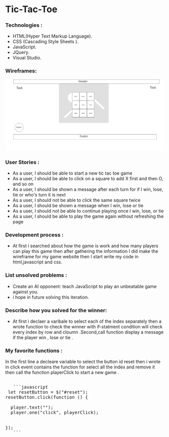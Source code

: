 # Tic-Tac-Toe

### Technologies :
* HTML(Hyper Text Markup Language).
* CSS (Cascading Style Sheets ).
* JavaScript.
* JQuery.
* Visual Studio.



### Wireframes:
![wireframe](tic-tac-toe.png)

###  User Stories :
* As a user, I should be able to start a new tic tac toe game
* As a user, I should be able to click on a square to add X first and then O, and so on
* As a user, I should be shown a message after each turn for if I win, lose, tie or who's turn it is next
* As a user, I should not be able to click the same square twice
* As a user, I should be shown a message when I win, lose or tie
* As a user, I should not be able to continue playing once I win, lose, or tie
* As a user, I should be able to play the game again without refreshing the page

### Development process :
* At first i searched about how the game is work and how many players can play this game then after gathering the information I did make the wireframe for my game website then I start write  my code in html,javascript and css.



### List unsolved problems :

* Create an AI opponent: teach JavaScript to play an unbeatable game against you.
 * i hope in future solving this iteration.


### Describe how you solved for the winner:

* At first i declaer a varibale to select each of the index separately then a wrote  function to check the  winner with if-statment condition will check every index by row and cloumn .Second,call function display a message if the player win , lose or tie . 

### My favorite functions :

  In the first line a decleare variable to select the button id reset then i wrote in click event contains the function for select all the index and  remove it then call the function playerClick to start a new game .
  <pre>

   ```javascript
 let resetButton = $("#reset");
resetButton.click(function () {

  player.text("");
  player.one("click", playerClick);


});
   ```
   </pre>




